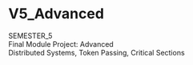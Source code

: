 # V5_Advanced
SEMESTER_5   
Final Module Project: Advanced  
Distributed Systems, Token Passing, Critical Sections
